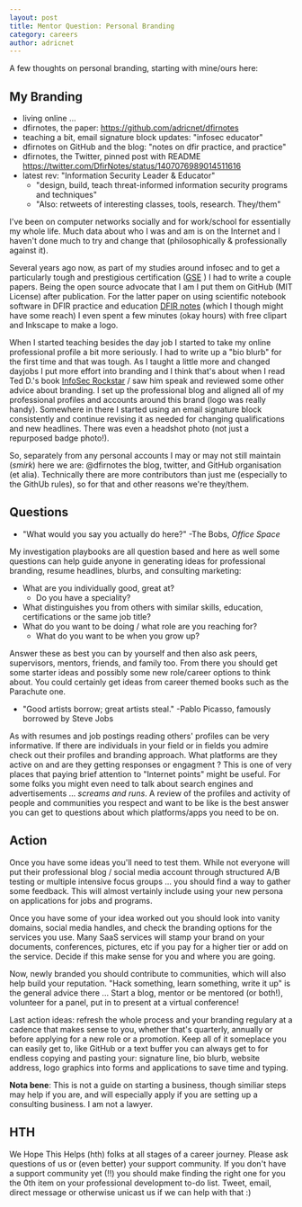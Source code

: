```yaml
---
layout: post
title: Mentor Question: Personal Branding
category: careers
author: adricnet
---
```


A few thoughts on personal branding, starting with mine/ours here:

## My Branding 

* living online ...
* dfirnotes, the paper: https://github.com/adricnet/dfirnotes
* teaching a bit, email signature block updates: "infosec educator"
* dfirnotes on GitHub and the blog: "notes on dfir practice, and practice"
* dfirnotes, the Twitter, pinned post with README https://twitter.com/DfirNotes/status/1407076989014511616 
* latest rev: "Information Security Leader & Educator"
  * "design, build, teach threat-informed information security programs and techniques"
  * "Also: retweets of interesting classes, tools, research. They/them"

I've been on computer networks socially and for work/school for essentially my whole life. Much data about who I was and am is on the Internet and I haven't done much to try and change that (philosophically & professionally against it).

Several years ago now, as part of my studies around infosec and to get a particularly tough and prestigious certification ([GSE](http://www.dfirnotes.net/gse-study-again/) ) I had to write a couple papers. Being the open source advocate that I am I put them on GitHub (MIT License) after publication. For the latter paper on using scientific notebook software in DFIR practice and education [DFIR notes](https://github.com/adricnet/dfirnotes) (which I though might have some reach) I even spent a few minutes (okay hours) with free clipart and Inkscape to make a logo.

When I started teaching besides the day job I started to take my online professional profile a bit more seriously. I had to write up a "bio blurb" for the first time and that was tough. As I taught a little more and changed dayjobs I put more effort into  branding and I think that's about when I read Ted D.'s book [InfoSec Rockstar](https://infosecrockstar.com/) / saw him speak and reviewed some other advice about branding. I set up the professional blog and aligned all of my professional profiles and accounts around this brand (logo was really handy). Somewhere in there I started using an email signature block consistently and continue revising it as needed for changing qualifications and new headlines. There was even a headshot photo (not just a repurposed badge photo!).

So, separately from any personal accounts I may or may not still maintain (*smirk*) here we are: @dfirnotes the blog, twitter, and GitHub organisation (et alia). Technically there are more contributors than just me (especially to the GithUb rules), so for that and other reasons we're they/them.

## Questions

* "What would you say you actually do here?" -The Bobs, _Office Space_
  
My investigation playbooks are all question based and here as well some questions can help guide anyone in generating ideas for professional branding, resume headlines, blurbs, and consulting marketing:

* What are you individually good, great at?
  * Do you have a speciality?
* What distinguishes you from others with similar skills, education, certifications or the same job title?
* What do you want to be doing / what role are you reaching for?
  * What do you want to be when you grow up?

Answer these as best you can by yourself and then also ask peers, supervisors, mentors, friends, and family too. From there you should get some starter ideas and possibly some new role/career options to think about. You could certainly get ideas from career themed books such as the Parachute one.

* "Good artists borrow; great artists steal." -Pablo Picasso, famously borrowed by Steve Jobs

As with resumes and job postings reading others' profiles can be very informative. If there are individuals in your field or in fields you admire check out their profiles and branding approach. What platforms are they active on and are they getting responses or engagment ? This is one of very places that paying brief attention to "Internet points" might be useful. For some folks you might even need to talk about search engines and advertisements ... *screams and runs*. A review of the profiles and activity of people and communities you respect and want to be like is the best answer you can get to questions about which platforms/apps you need to be on.

## Action

Once you have some ideas you'll need to test them. While not everyone will put their professional blog / social media account through structured A/B testing or multiple intensive focus groups ... you should find a way to gather some feedback. This will almost vertainly include using your new persona on applications for jobs and programs.

Once you have some of your idea worked out you should look into vanity domains, social media handles, and check the branding options for the services you use. Many SaaS services will stamp your brand on your documents, conferences, pictures, etc if you pay for a higher tier or add on the service. Decide if this make sense for you and where you are going.

Now, newly branded you should contribute to communities, which will also help build your reputation. "Hack something, learn something, write it up" is the general advice there ... Start a blog, mentor or be mentored (or both!), volunteer for a panel, put in to present at a virtual conference!

Last action ideas: refresh the whole process and your branding regulary at a cadence that makes sense to you, whether that's quarterly, annually or before applying for a new role or a promotion. Keep all of it someplace you can easily get to, like GitHub or a text buffer you can always get to for endless copying and pasting your: signature line, bio blurb, website address, logo graphics into forms and applications to save time and typing.

**Nota bene**: This is not a guide on starting a business, though similiar steps may help if you are, and will especially apply if you are setting up a consulting business. I am not a lawyer.

## HTH

We Hope This Helps (hth) folks at all stages of a career journey. Please ask questions of us or (even better) your support community. If you don't have a support community yet (!!) you should make finding the right one for you the 0th item on your professional development to-do list. Tweet, email, direct message or otherwise unicast us if we can help with that :)
